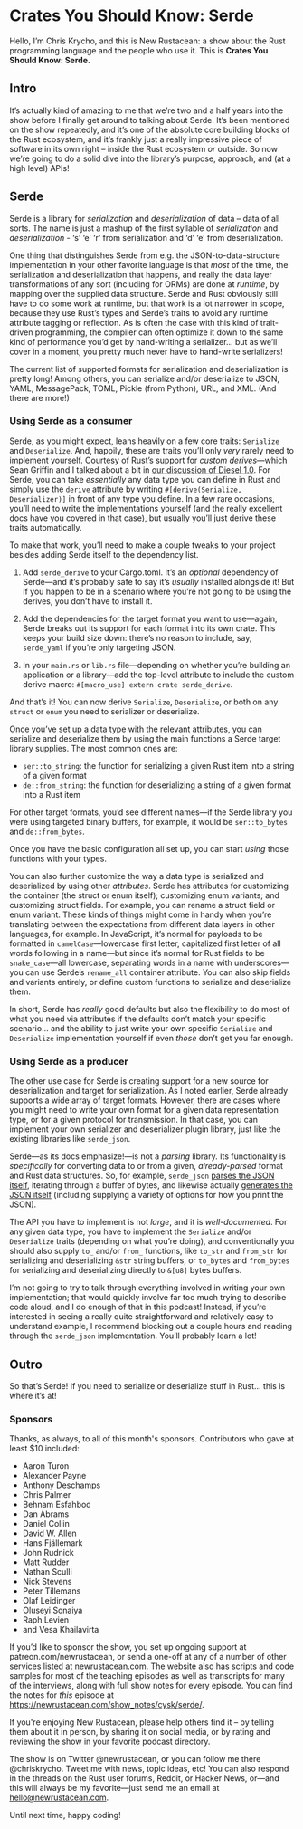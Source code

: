 # Crates You Should Know: Serde

Hello, I’m Chris Krycho, and this is New Rustacean: a show about the Rust programming language and the people who use it. This is **Crates You Should Know: Serde.**

## Intro

It’s actually kind of amazing to me that we’re two and a half years into the show before I finally get around to talking about Serde. It’s been mentioned on the show repeatedly, and it’s one of the absolute core building blocks of the Rust ecosystem, and it’s frankly just a really impressive piece of software in its own right – inside the Rust ecosystem *or* outside. So now we’re going to do a solid dive into the library’s purpose, approach, and (at a high level) APIs!

## Serde

Serde is a library for *serialization* and *deserialization* of data – data of all sorts. The name is just a mashup of the first syllable of *serialization* and *deserialization* - ‘s’ ‘e’ ‘r’ from serialization and ‘d’ ‘e’ from deserialization.

One thing that distinguishes Serde from e.g. the JSON-to-data-structure implementation in your other favorite language is that *most* of the time, the serialization and deserialization that happens, and really the data layer transformations of any sort (including for ORMs) are done at *runtime*, by mapping over the supplied data structure. Serde and Rust obviously still have to do some work at runtime, but that work is a lot narrower in scope, because they use Rust’s types and Serde’s traits to avoid any runtime attribute tagging or reflection. As is often the case with this kind of trait-driven programming, the compiler can often optimize it down to the same kind of performance you’d get by hand-writing a serializer... but as we’ll cover in a moment, you pretty much never have to hand-write serializers!

The current list of supported formats for serialization and deserialization is pretty long! Among others, you can serialize and/or deserialize to JSON, YAML, MessagePack, TOML, Pickle (from Python), URL, and XML. (And there are more!)

### Using Serde as a consumer

Serde, as you might expect, leans heavily on a few core traits: `Serialize` and `Deserialize`. And, happily, these are traits you’ll only *very* rarely need to implement yourself. Courtesy of Rust’s support for *custom derives*—which Sean Griffin and I talked about a bit in [our discussion of Diesel 1.0](https://www.newrustacean.com/show_notes/interview/diesel_1_0/part_1/index.html "Diesel 1.0, Part 1"). For Serde, you can take *essentially* any data type you can define in Rust and simply use the `derive` attribute by writing `#[derive(Serialize, Deserializer)]` in front of any type you define. In a few rare occasions, you’ll need to write the implementations yourself (and the really excellent docs have you covered in that case), but usually you’ll just derive these traits automatically.

To make that work, you’ll need to make a couple tweaks to your project besides adding Serde itself to the dependency list.

1. Add `serde_derive` to your Cargo.toml. It’s an *optional* dependency of Serde—and it’s probably safe to say it’s *usually* installed alongside it! But if you happen to be in a scenario where you’re not going to be using the derives, you don’t have to install it.

2. Add the dependencies for the target format you want to use—again, Serde breaks out its support for each format into its own crate. This keeps your build size down: there’s no reason to include, say, `serde_yaml` if you’re only targeting JSON.

3. In your `main.rs` or `lib.rs` file—depending on whether you’re building an application or a library—add the top-level attribute to include the custom derive macro: `#[macro_use] extern crate serde_derive`.

And that’s it! You can now derive `Serialize`, `Deserialize`, or both on any `struct` or `enum` you need to serializer or deserialize.

Once you’ve set up a data type with the relevant attributes, you can serialize and deserialize them by using the main functions a Serde target library supplies. The most common ones are:

- `ser::to_string`: the function for serializing a given Rust item into a string of a given format
- `de::from_string`: the function for deserializing a string of a given format into a Rust item

For other target formats, you’d see different names—if the Serde library you were using targeted binary buffers, for example, it would be `ser::to_bytes` and `de::from_bytes`.

Once you have the basic configuration all set up, you can start *using* those functions with your types.

You can also further customize the way a data type is serialized and deserialized by using other *attributes*. Serde has attributes for customizing the container (the struct or enum itself); customizing enum variants; and customizing struct fields. For example, you can rename a struct field or enum variant. These kinds of things might come in handy when you’re translating between the expectations from different data layers in other languages, for example. In JavaScript, it’s normal for payloads to be formatted in `camelCase`—lowercase first letter, capitalized first letter of all words following in a name—but since it’s normal for Rust fields to be `snake_case`—all lowercase, separating words in a name with underscores—you can use Serde’s `rename_all` container attribute. You can also skip fields and variants entirely, or define custom functions to serialize and deserialize them.

In short, Serde has *really* good defaults but also the flexibility to do most of what you need via attributes if the defaults don’t match your specific scenario... and the ability to just write your own specific `Serialize` and `Deserialize` implementation yourself if even *those* don’t get you far enough.

### Using Serde as a producer

The other use case for Serde is creating support for a new source for deserialization and target for serialization. As I noted earlier, Serde already supports a wide array of target formats. However, there are cases where you might need to write your own format for a given data representation type, or for a given protocol for transmission. In that case, you can implement your own serializer and deserializer plugin library, just like the existing libraries like `serde_json`.

Serde—as its docs emphasize!—is not a *parsing* library. Its functionality is *specifically* for converting data to or from a given, *already-parsed* format and Rust data structures. So, for example, `serde_json` [parses the JSON itself](https://github.com/serde-rs/json/blob/master/src/de.rs#L110), iterating through a buffer of bytes, and likewise actually [generates the JSON itself](https://github.com/serde-rs/json/blob/master/src/ser.rs#L72) (including supplying a variety of options for how you print the JSON).

The API you have to implement is not *large*, and it is *well-documented*. For any given data type, you have to implement the `Serialize` and/or `Deserialize` traits (depending on what you’re doing), and conventionally you should also supply `to_` and/or `from_` functions, like `to_str` and `from_str` for serializing and deserializing `&str` string buffers, or `to_bytes` and `from_bytes` for serializing and deserializing directly to `&[u8]` bytes buffers.

I’m not going to try to talk through everything involved in writing your own implementation; that would quickly involve far too much trying to describe code aloud, and I do enough of that in this podcast! Instead, if you’re interested in seeing a really quite straightforward and relatively easy to understand example, I recommend blocking out a couple hours and reading through the `serde_json` implementation. You’ll probably learn a lot!

## Outro

So that’s Serde! If you need to serialize or deserialize stuff in Rust… this is where it’s at!

### Sponsors

Thanks, as always, to all of this month's sponsors. Contributors who gave at least $10 included:

- Aaron Turon
- Alexander Payne
- Anthony Deschamps
- Chris Palmer
- Behnam Esfahbod
- Dan Abrams
- Daniel Collin
- David W. Allen
- Hans Fjällemark
- John Rudnick
- Matt Rudder
- Nathan Sculli
- Nick Stevens
- Peter Tillemans
- Olaf Leidinger
- Oluseyi Sonaiya
- Raph Levien
- and Vesa Khailavirta

If you’d like to sponsor the show, you set up ongoing support at patreon.com/newrustacean, or send a one-off at any of a number of other services listed at newrustacean.com. The website also has scripts and code samples for most of the teaching episodes as well as transcripts for many of the interviews, along with full show notes for every episode. You can find the notes for *this* episode at <https://newrustacean.com/show_notes/cysk/serde/>.

If you're enjoying New Rustacean, please help others find it – by telling them about it in person, by sharing it on social media, or by rating and reviewing the show in your favorite podcast directory.

The show is on Twitter @newrustacean, or you can follow me there @chriskrycho. Tweet me with news, topic ideas, etc! You can also respond in the threads on the Rust user forums, Reddit, or Hacker News, or—and this will always be my favorite—just send me an email at hello@newrustacean.com.

Until next time, happy coding!